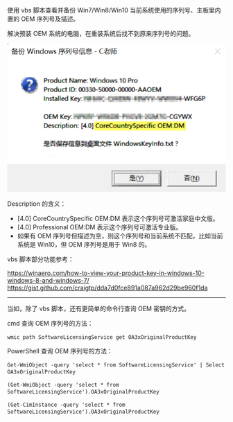 使用 vbs 脚本查看并备份 Win7/Win8/Win10 当前系统使用的序列号、主板里内置的 OEM 序列号及描述。

解决预装 OEM 系统的电脑，在重装系统后找不到原来序列号的问题。

![example](https://raw.githubusercontent.com/oicu/WindowsOEMKeyFinder/main/WindowsOEMKeyFinder-example.png)

Description 的含义：
 - [4.0] CoreCountrySpecific OEM:DM 表示这个序列号可激活家庭中文版。
 - [4.0] Professional OEM:DM 表示这个序列号可激活专业版。
 - 如果有 OEM 序列号但描述为空，则这个序列号和当前系统不匹配，比如当前系统是 Win10，但 OEM 序列号是用于 Win8 的。

vbs 脚本部分功能参考：

https://winaero.com/how-to-view-your-product-key-in-windows-10-windows-8-and-windows-7/
https://gist.github.com/craigtp/dda7d0fce891a087a962d29be960f1da

---

当如，除了 vbs 脚本，还有更简单的命令行查询 OEM 密钥的方式。

cmd 查询 OEM 序列号的方法：
```
wmic path SoftwareLicensingService get OA3xOriginalProductKey
```

PowerShell 查询 OEM 序列号的方法：
```
Get-WmiObject -query 'select * from SoftwareLicensingService' | Select OA3xOriginalProductKey
```

```
(Get-WmiObject -query 'select * from SoftwareLicensingService').OA3xOriginalProductKey
```

```
(Get-CimInstance -query 'select * from SoftwareLicensingService').OA3xOriginalProductKey
```
